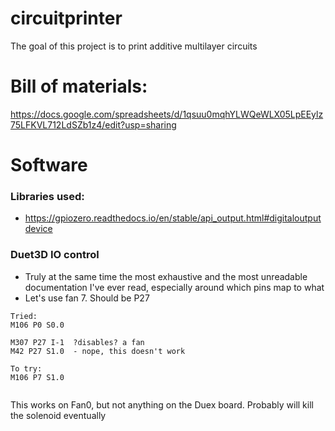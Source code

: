 # circuitprinter
The goal of this project is to print additive multilayer circuits


# Bill of materials: 
https://docs.google.com/spreadsheets/d/1qsuu0mqhYLWQeWLX05LpEEylz75LFKVL712LdSZb1z4/edit?usp=sharing


# Software 
### Libraries used: 
-  https://gpiozero.readthedocs.io/en/stable/api_output.html#digitaloutputdevice

### Duet3D IO control
- Truly at the same time the most exhaustive and the most unreadable documentation I've ever read, especially around which pins map to what
- Let's use fan 7. Should be P27

``` 
Tried: 
M106 P0 S0.0   

M307 P27 I-1  ?disables? a fan
M42 P27 S1.0  - nope, this doesn't work

To try: 
M106 P7 S1.0
    

``` 

This works on Fan0, but not anything on the Duex board. Probably will kill the solenoid eventually